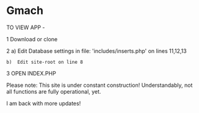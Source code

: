 # Gmach


TO VIEW APP  -

1   Download or clone

2   a)  Edit Database settings in file: 'includes/inserts.php' on lines 11,12,13

    b)  Edit site-root on line 8
    
    
3   OPEN INDEX.PHP





Please note: This site is under constant construction!
Understandably, not all functions are fully operational, yet.

I am back with more updates!
